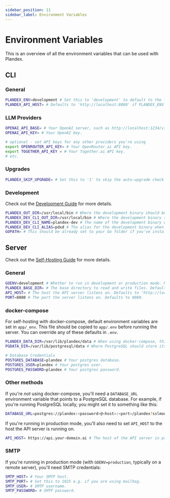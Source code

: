 ```yaml
---
sidebar_position: 11
sidebar_label: Environment Variables
---
```


# Environment Variables

This is an overview of all the environment variables that can be used with Plandex.

## CLI

### General

```bash
PLANDEX_ENV=development # Set this to 'development' to default to the local development server instead of Plandex Cloud when working on Plandex itself.
PLANDEX_API_HOST= # Defaults to 'http://localhost:8080' if PLANDEX_ENV is development, otherwise it's 'https://api.plandex.ai'—override this to use a different host.
```

### LLM Providers

```bash
OPENAI_API_BASE= # Your OpenAI server, such as http://localhost:1234/v1 Defaults to empty.
OPENAI_API_KEY= # Your OpenAI key.

# optional - set API keys for any other providers you're using
export OPENROUTER_API_KEY= # Your OpenRouter.ai API key.
export TOGETHER_API_KEY = # Your Together.ai API key.
# etc.
```

### Upgrades

```bash
PLANDEX_SKIP_UPGRADE= # Set this to '1' to skip the auto-upgrade check when running the CLI.
```

### Development

Check out the [Development Guide](./development.md) for more details.

```bash
PLANDEX_OUT_DIR=/usr/local/bin # Where the development binary should be output when using dev.sh
PLANDEX_DEV_CLI_OUT_DIR=/usr/local/bin # Where the development binary should be output when using dev.sh
PLANDEX_DEV_CLI_NAME=plandex-dev # The name of the development binary when using dev.sh
PLANDEX_DEV_CLI_ALIAS=pdxd # The alias for the development binary when using dev.sh
GOPATH= # This should be already set to your Go folder if you've installed Golang.
```

## Server

Check out the [Self-Hosting Guide](./hosting/self-hosting.md) for more details.

### General

```bash
GOENV=development # Whether to run in development or production mode. Must be 'development' or 'production'
PLANDEX_BASE_DIR= # The base directory to read and write files. Defaults to '$HOME/plandex-server' in development mode, '/plandex-server' in production.
API_HOST= # The host the API server listens on. Defaults to 'http://localhost:$PORT'. In production mode, should be a host like 'https://api.your-domain.ai'.
PORT=8080 # The port the server listens on. Defaults to 8080.
```

### docker-compose

For self-hosting with docker-compose, default environment variables are set in `app/_env`. This file should be copied to `app/.env` before running the server. You can override any of these defaults in `.env`. 

```bash
PLANDEX_DATA_DIR=/var/lib/plandex/data # When using docker-compose, this is the directory *on your machine* that the Plandex server will use to store data—it will be mounted to the Docker container as a volume.
PGDATA_DIR=/var/lib/postgresql/data # Where PostgreSQL should store its data.

# Database Credentials
POSTGRES_DATABASE=plandex # Your postgres database.
POSTGRES_USER=plandex # Your postgres user.
POSTGRES_PASSWORD=plandex # Your postgres password.
```

### Other methods

If you're *not* using docker-compose, you'll need a `DATABASE_URL` environment variable that points to a PostgreSQL database. For example, if you're running PostgreSQL locally, you might set it to something like this:

```bash
DATABASE_URL=postgres://plandex:<password>@<host>:<port>/plandex?sslmode=disable
```

If you're running in production mode, you'll also need to set `API_HOST` to the host the API server is running on.

```bash
API_HOST= https://api.your-domain.ai # The host of the API server in production mode. Defaults to 'http://localhost:$PORT' in development mode.
```


### SMTP

If you're running in production mode (with `GOENV=production`, typically on a remote server), you'll need SMTP credentials:

```bash
SMTP_HOST= # Your SMTP host.
SMTP_PORT= # Set this to 1025 e.g. if you are using mailhog.
SMTP_USER= # SMTP username.
SMTP_PASSWORD= # SMTP password.
```
